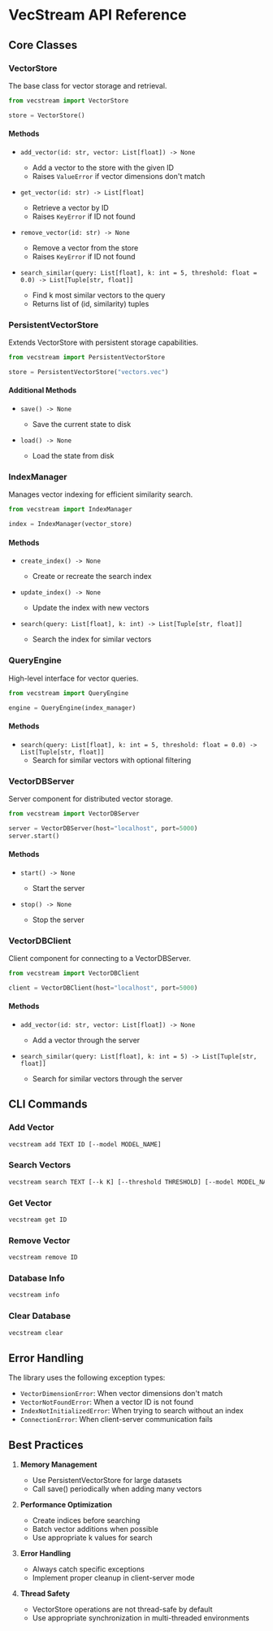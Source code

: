# VecStream API Reference

## Core Classes

### VectorStore

The base class for vector storage and retrieval.

```python
from vecstream import VectorStore

store = VectorStore()
```

#### Methods

- `add_vector(id: str, vector: List[float]) -> None`
  - Add a vector to the store with the given ID
  - Raises `ValueError` if vector dimensions don't match

- `get_vector(id: str) -> List[float]`
  - Retrieve a vector by ID
  - Raises `KeyError` if ID not found

- `remove_vector(id: str) -> None`
  - Remove a vector from the store
  - Raises `KeyError` if ID not found

- `search_similar(query: List[float], k: int = 5, threshold: float = 0.0) -> List[Tuple[str, float]]`
  - Find k most similar vectors to the query
  - Returns list of (id, similarity) tuples

### PersistentVectorStore

Extends VectorStore with persistent storage capabilities.

```python
from vecstream import PersistentVectorStore

store = PersistentVectorStore("vectors.vec")
```

#### Additional Methods

- `save() -> None`
  - Save the current state to disk

- `load() -> None`
  - Load the state from disk

### IndexManager

Manages vector indexing for efficient similarity search.

```python
from vecstream import IndexManager

index = IndexManager(vector_store)
```

#### Methods

- `create_index() -> None`
  - Create or recreate the search index

- `update_index() -> None`
  - Update the index with new vectors

- `search(query: List[float], k: int) -> List[Tuple[str, float]]`
  - Search the index for similar vectors

### QueryEngine

High-level interface for vector queries.

```python
from vecstream import QueryEngine

engine = QueryEngine(index_manager)
```

#### Methods

- `search(query: List[float], k: int = 5, threshold: float = 0.0) -> List[Tuple[str, float]]`
  - Search for similar vectors with optional filtering

### VectorDBServer

Server component for distributed vector storage.

```python
from vecstream import VectorDBServer

server = VectorDBServer(host="localhost", port=5000)
server.start()
```

#### Methods

- `start() -> None`
  - Start the server

- `stop() -> None`
  - Stop the server

### VectorDBClient

Client component for connecting to a VectorDBServer.

```python
from vecstream import VectorDBClient

client = VectorDBClient(host="localhost", port=5000)
```

#### Methods

- `add_vector(id: str, vector: List[float]) -> None`
  - Add a vector through the server

- `search_similar(query: List[float], k: int = 5) -> List[Tuple[str, float]]`
  - Search for similar vectors through the server

## CLI Commands

### Add Vector
```bash
vecstream add TEXT ID [--model MODEL_NAME]
```

### Search Vectors
```bash
vecstream search TEXT [--k K] [--threshold THRESHOLD] [--model MODEL_NAME]
```

### Get Vector
```bash
vecstream get ID
```

### Remove Vector
```bash
vecstream remove ID
```

### Database Info
```bash
vecstream info
```

### Clear Database
```bash
vecstream clear
```

## Error Handling

The library uses the following exception types:

- `VectorDimensionError`: When vector dimensions don't match
- `VectorNotFoundError`: When a vector ID is not found
- `IndexNotInitializedError`: When trying to search without an index
- `ConnectionError`: When client-server communication fails

## Best Practices

1. **Memory Management**
   - Use PersistentVectorStore for large datasets
   - Call save() periodically when adding many vectors

2. **Performance Optimization**
   - Create indices before searching
   - Batch vector additions when possible
   - Use appropriate k values for search

3. **Error Handling**
   - Always catch specific exceptions
   - Implement proper cleanup in client-server mode

4. **Thread Safety**
   - VectorStore operations are not thread-safe by default
   - Use appropriate synchronization in multi-threaded environments